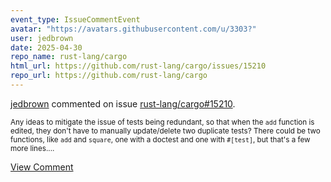 ```yaml
---
event_type: IssueCommentEvent
avatar: "https://avatars.githubusercontent.com/u/3303?"
user: jedbrown
date: 2025-04-30
repo_name: rust-lang/cargo
html_url: https://github.com/rust-lang/cargo/issues/15210
repo_url: https://github.com/rust-lang/cargo
---
```


<a href='https://github.com/jedbrown' target='_blank'>jedbrown</a> commented on issue <a href='https://github.com/rust-lang/cargo/issues/15210' target='_blank'>rust-lang/cargo#15210</a>.

<small>Any ideas to mitigate the issue of tests being redundant, so that when the `add` function is edited, they don't have to manually update/delete two duplicate tests? There could be two functions, like `add` and `square`, one with a doctest and one with `#[test]`, but that's a few more lines....</small>

<a href='https://github.com/rust-lang/cargo/issues/15210' target='_blank'>View Comment</a>